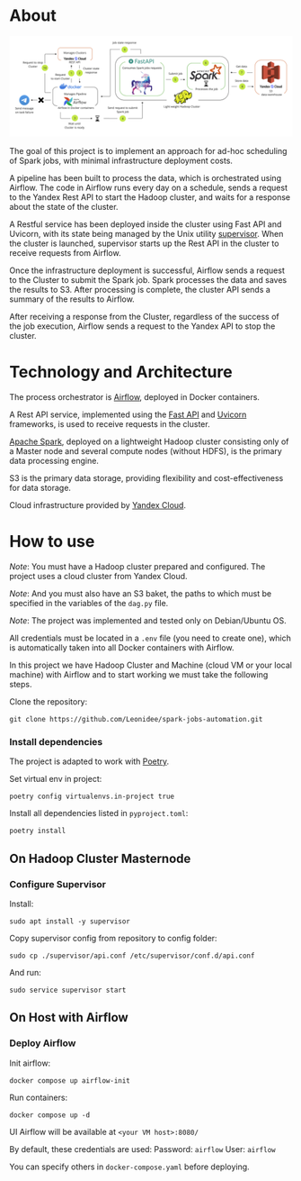 # About

![schema](https://github.com/leonidee/spark-jobs-automation/blob/main/images/schema.png?raw=true)

The goal of this project is to implement an approach for ad-hoc scheduling of Spark jobs, with minimal infrastructure deployment costs.

A pipeline has been built to process the data, which is orchestrated using Airflow. The code in Airflow runs every day on a schedule, sends a request to the Yandex Rest API to start the Hadoop cluster, and waits for a response about the state of the cluster.

A Restful service has been deployed inside the cluster using Fast API and Uvicorn, with its state being managed by the Unix utility [supervisor](https://github.com/Supervisor/supervisor). When the cluster is launched, supervisor starts up the Rest API in the cluster to receive requests from Airflow.

Once the infrastructure deployment is successful, Airflow sends a request to the Cluster to submit the Spark job. Spark processes the data and saves the results to S3. After processing is complete, the cluster API sends a summary of the results to Airflow.

After receiving a response from the Cluster, regardless of the success of the job execution, Airflow sends a request to the Yandex API to stop the cluster.

# Technology and Architecture

The process orchestrator is [Airflow](https://github.com/apache/airflow), deployed in Docker containers.

A Rest API service, implemented using the [Fast API](https://github.com/tiangolo/fastapi) and [Uvicorn](https://github.com/encode/uvicorn) frameworks, is used to receive requests in the cluster.

[Apache Spark](https://github.com/apache/spark), deployed on a lightweight Hadoop cluster consisting only of a Master node and several compute nodes (without HDFS), is the primary data processing engine.

S3 is the primary data storage, providing flexibility and cost-effectiveness for data storage.

Cloud infrastructure provided by [Yandex Cloud](https://cloud.yandex.com/en-ru/).

# How to use

*Note*: You must have a Hadoop cluster prepared and configured. The project uses a cloud cluster from Yandex Cloud.

*Note*: And you must also have an S3 baket, the paths to which must be specified in the variables of the `dag.py` file.

*Note*: The project was implemented and tested only on Debian/Ubuntu OS.

All credentials must be located in a `.env` file (you need to create one), which is automatically taken into all Docker containers with Airflow.

In this project we have Hadoop Cluster and Machine (cloud VM or your local machine) with Airflow and to start working we must take the following steps.

Clone the repository:

```shell
git clone https://github.com/Leonidee/spark-jobs-automation.git
```

### Install dependencies

The project is adapted to work with [Poetry](https://github.com/python-poetry/poetry).

Set virtual env in project:

```shell
poetry config virtualenvs.in-project true
```

Install all dependencies listed in `pyproject.toml`:

```shell
poetry install
```

## On Hadoop Cluster Masternode

### Configure Supervisor

Install:

```shell
sudo apt install -y supervisor
```

Copy supervisor config from repository to config folder:

```shell
sudo cp ./supervisor/api.conf /etc/supervisor/conf.d/api.conf
```

And run:

```shell
sudo service supervisor start
```

## On Host with Airflow

### Deploy Airflow

Init airflow:

```shell
docker compose up airflow-init
```

Run containers:

```shell
docker compose up -d
```

UI Airflow will be available at `<your VM host>:8080/`

By default, these credentials are used:
Password: `airflow`
User: `airflow`

You can specify others in `docker-compose.yaml` before deploying.

